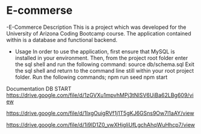# E-commerse


-E-Commerce
Description This is a project which was developed for the University of Arizona Coding Bootcamp course. The application contained within is a database and functional backend.



- Usage
In order to use the application, first ensure that MySQL is installed in your environment.
Then, from the project root folder enter the sql shell and run the following command:
source db/schema.sql
Exit the sql shell and return to the command line still within your root project folder.
Run the following commands;
npm run seed
npm start

Documentation DB START https://drive.google.com/file/d/1zGVXu1mpvhMPj3tNISV6UiBa62LBg609/view

https://drive.google.com/file/d/1lxgOuigRVf1j1T5gKJ6GSns9Ow7l1aAY/view

https://drive.google.com/file/d/1i9lD1Z0_vwXHjgliUfLgchAhqWuHhcp7/view
